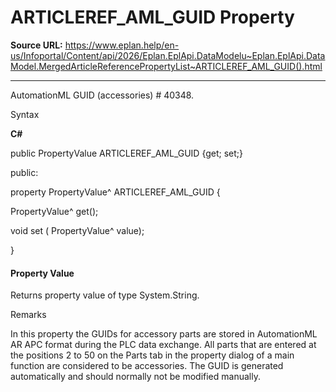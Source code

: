 # ARTICLEREF_AML_GUID Property

**Source URL:** https://www.eplan.help/en-us/Infoportal/Content/api/2026/Eplan.EplApi.DataModelu~Eplan.EplApi.DataModel.MergedArticleReferencePropertyList~ARTICLEREF_AML_GUID().html

---

AutomationML GUID (accessories) # 40348.

Syntax

**C#**



public PropertyValue ARTICLEREF_AML_GUID {get; set;}

public:

property PropertyValue^ ARTICLEREF_AML_GUID {

   PropertyValue^ get();

   void set (    PropertyValue^ value);

}


#### Property Value

Returns property value of type System.String.

Remarks

In this property the GUIDs for accessory parts are stored in AutomationML AR APC format during the PLC data exchange. All parts that are entered at the positions 2 to 50 on the Parts tab in the property dialog of a main function are considered to be accessories. The GUID is generated automatically and should normally not be modified manually.
